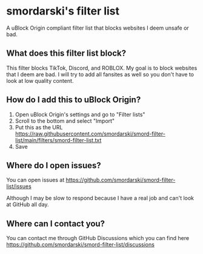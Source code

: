 # smordarski's filter list

A uBlock Origin compliant filter list that blocks websites I deem unsafe or bad.

## What does this filter list block?

This filter blocks TikTok, Discord, and ROBLOX. My goal is to block websites that I deem are bad. I will try to add all fansites as well so you don't have to look at low quality content.

## How do I add this to uBlock Origin?

1. Open uBlock Origin's settings and go to "Filter lists"
2. Scroll to the bottom and select "Import"
3. Put this as the URL https://raw.githubusercontent.com/smordarski/smord-filter-list/main/filters/smord-filter-list.txt
4. Save

## Where do I open issues?

You can open issues at https://github.com/smordarski/smord-filter-list/issues

Although I may be slow to respond because I have a real job and can't look at GitHub all day.

## Where can I contact you?

You can contact me through GitHub Discussions which you can find here https://github.com/smordarski/smord-filter-list/discussions
